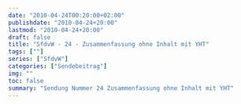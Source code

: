 ```yaml
---
date: "2010-04-24T00:20:00+02:00"
publishdate: "2010-04-24+20:00"
lastmod: "2010-04-24+20:00"
draft: false
title: "SfdvW - 24 - Zusammenfassung ohne Inhalt mit YHT"
tags: [""]
series: ["SfdvW"]
categories: ["Sendebeitrag"]
img: ""
toc: false
summary: "Sendung Nummer 24 Zusammenfassung ohne Inhalt mit YHT"
---
```


<div id="example"></div>
<script src="https://cdn.podlove.org/web-player/embed.js"></script>

<script>
  podlovePlayer('#example', '/blog/sfdvw24.json');
</script>
